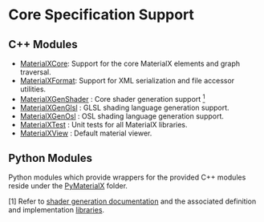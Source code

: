 # Core Specification Support

## C++ Modules
- [MaterialXCore](MaterialXCore): Support for the core MaterialX elements and graph traversal.
- [MaterialXFormat](MaterialXFormat): Support for XML serialization and file accessor utilities.
- [MaterialXGenShader](MaterialXGenShader) : Core shader generation support [<sup>1</sup>](#1)
- [MaterialXGenGlsl](MaterialXGenGlsl) : GLSL shading language generation support.
- [MaterialXGenOsl](MaterialXGenOsl) : OSL shading language generation support.
- [MaterialXTest](MaterialXTest) : Unit tests for all MaterialX libraries.
- [MaterialXView](MaterialXView) : Default material viewer.

## Python Modules

Python modules which provide wrappers for the provided C++ modules reside under the [PyMaterialX](PyMaterialX/README.md) folder.

\[1\] <a class="anchor" id="1"></a> Refer to [shader generation documentation](../documents/DeveloperGuide/ShaderGeneration.md) and the associated definition and implementation [libraries](../libraries).
